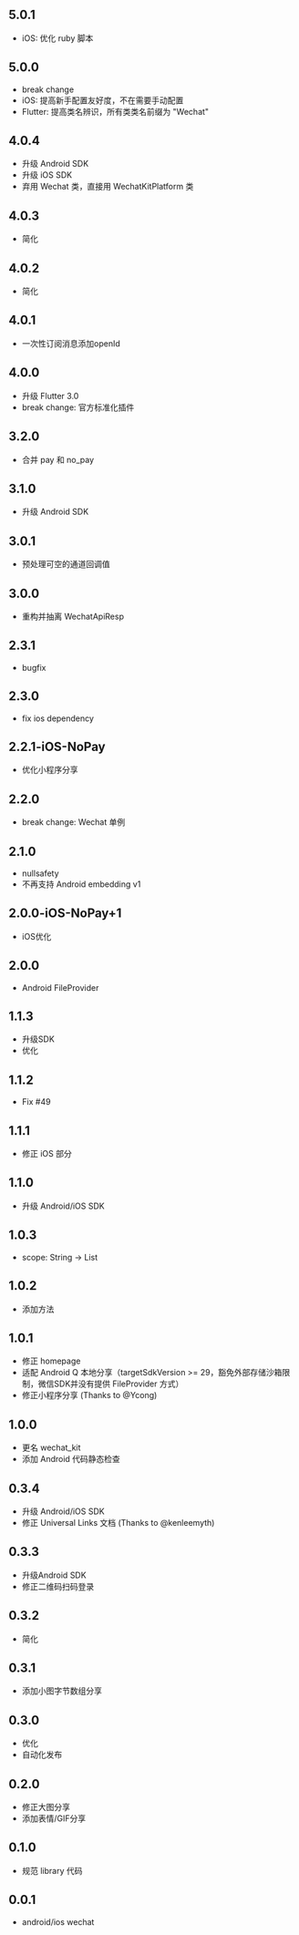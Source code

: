 ## 5.0.1

* iOS: 优化 ruby 脚本

## 5.0.0

* break change
* iOS: 提高新手配置友好度，不在需要手动配置
* Flutter: 提高类名辨识，所有类类名前缀为 "Wechat"

## 4.0.4

* 升级 Android SDK
* 升级 iOS SDK
* 弃用 Wechat 类，直接用 WechatKitPlatform 类

## 4.0.3

* 简化

## 4.0.2

* 简化

## 4.0.1

* 一次性订阅消息添加openId

## 4.0.0

* 升级 Flutter 3.0
* break change: 官方标准化插件

## 3.2.0

* 合并 pay 和 no_pay

## 3.1.0

* 升级 Android SDK

## 3.0.1

* 预处理可空的通道回调值

## 3.0.0

* 重构并抽离 WechatApiResp

## 2.3.1

* bugfix

## 2.3.0

* fix ios dependency

## 2.2.1-iOS-NoPay

* 优化小程序分享

## 2.2.0

* break change: Wechat 单例

## 2.1.0

* nullsafety
* 不再支持 Android embedding v1

## 2.0.0-iOS-NoPay+1

* iOS优化

## 2.0.0

* Android FileProvider

## 1.1.3

* 升级SDK
* 优化

## 1.1.2

* Fix #49

## 1.1.1

* 修正 iOS 部分

## 1.1.0

* 升级 Android/iOS SDK

## 1.0.3

* scope: String -> List<String>

## 1.0.2

* 添加方法

## 1.0.1

* 修正 homepage
* 适配 Android Q 本地分享（targetSdkVersion >= 29，豁免外部存储沙箱限制，微信SDK并没有提供 FileProvider 方式）
* 修正小程序分享 (Thanks to @Ycong)

## 1.0.0

* 更名 wechat_kit
* 添加 Android 代码静态检查

## 0.3.4

* 升级 Android/iOS SDK
* 修正 Universal Links 文档 (Thanks to @kenleemyth)

## 0.3.3

* 升级Android SDK
* 修正二维码扫码登录

## 0.3.2

* 简化

## 0.3.1

* 添加小图字节数组分享

## 0.3.0

* 优化
* 自动化发布

## 0.2.0

* 修正大图分享
* 添加表情/GIF分享

## 0.1.0

* 规范 library 代码

## 0.0.1

* android/ios wechat
